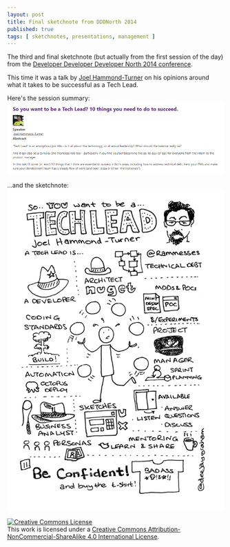 ```yaml
---
layout: post
title: Final sketchnote from DDDNorth 2014
published: true
tags: [ sketchnotes, presentations, management ]
---
```


The third and final sketchnote (but actually from the first session of the day)
from the [Developer Developer Developer North 
2014 conference](http://www.dddnorth.co.uk/). 

This time it was a talk by [Joel Hammond-Turner](http://www.twitter.com/rammesses) on 
his opinions around what it takes to be successful as a Tech Lead.

Here's the session summary: 
![ddd north](/img/posts/sketchote3-from-ddd-north-2014/session-summary.png)

...and the sketchnote:
![ddd sketchnote](/img/posts/sketchote3-from-ddd-north-2014/dddnorth-2014-tech-lead-talk-vanilla.png)

<a rel="license" href="http://creativecommons.org/licenses/by-nc-sa/4.0/">
<img alt="Creative Commons License" style="border-width:0" src="https://i.creativecommons.org/l/by-nc-sa/4.0/88x31.png" />
</a>
<br />
This work is licensed under a <a rel="license" href="http://creativecommons.org/licenses/by-nc-sa/4.0/">Creative Commons Attribution-NonCommercial-ShareAlike 4.0 International License</a>.


